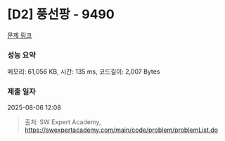 # [D2] 풍선팡 - 9490 

[문제 링크](https://swexpertacademy.com/main/code/problem/problemDetail.do?contestProbId=AXAerAPaVXMDFARP) 

### 성능 요약

메모리: 61,056 KB, 시간: 135 ms, 코드길이: 2,007 Bytes

### 제출 일자

2025-08-06 12:08



> 출처: SW Expert Academy, https://swexpertacademy.com/main/code/problem/problemList.do